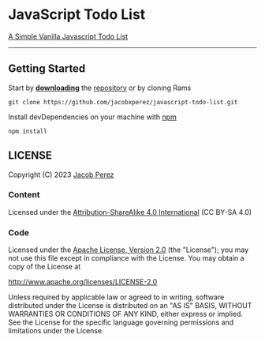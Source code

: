 # JavaScript Todo List

[A Simple Vanilla Javascript Todo List](https://jacobxperez.github.io/javascript-todo-list/)

---

## Getting Started

Start by **[downloading](https://github.com/jacobxperez/javascript-todo-list/archive/master.zip)** the
[repository](https://github.com/jacobxperez/javascript-todo-list) or by cloning Rams

    git clone https://github.com/jacobxperez/javascript-todo-list.git

Install devDependencies on your machine with [npm](https://www.npmjs.com/)

    npm install

## LICENSE

Copyright (C) 2023 [Jacob Perez](https://github.com/jacobxperez)

### Content

Licensed under the [Attribution-ShareAlike 4.0 International](https://creativecommons.org/licenses/by-sa/4.0/) (CC BY-SA 4.0)

### Code

Licensed under the [Apache License, Version 2.0](http://www.apache.org/licenses/LICENSE-2.0) (the "License");
you may not use this file except in compliance with the License.
You may obtain a copy of the License at

<http://www.apache.org/licenses/LICENSE-2.0>

Unless required by applicable law or agreed to in writing, software
distributed under the License is distributed on an "AS IS" BASIS,
WITHOUT WARRANTIES OR CONDITIONS OF ANY KIND, either express or implied.
See the License for the specific language governing permissions and
limitations under the License.

